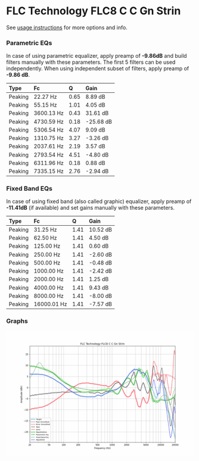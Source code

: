 # FLC Technology FLC8 C C Gn Strin
See [usage instructions](https://github.com/jaakkopasanen/AutoEq#usage) for more options and info.

### Parametric EQs
In case of using parametric equalizer, apply preamp of **-9.86dB** and build filters manually
with these parameters. The first 5 filters can be used independently.
When using independent subset of filters, apply preamp of **-9.86 dB**.

| Type    | Fc         |    Q | Gain      |
|:--------|:-----------|:-----|:----------|
| Peaking | 22.27 Hz   | 0.65 | 8.89 dB   |
| Peaking | 55.15 Hz   | 1.01 | 4.05 dB   |
| Peaking | 3600.13 Hz | 0.43 | 31.61 dB  |
| Peaking | 4730.59 Hz | 0.18 | -25.68 dB |
| Peaking | 5306.54 Hz | 4.07 | 9.09 dB   |
| Peaking | 1310.75 Hz | 3.27 | -3.26 dB  |
| Peaking | 2037.61 Hz | 2.19 | 3.57 dB   |
| Peaking | 2793.54 Hz | 4.51 | -4.80 dB  |
| Peaking | 6311.96 Hz | 0.18 | 0.88 dB   |
| Peaking | 7335.15 Hz | 2.76 | -2.94 dB  |

### Fixed Band EQs
In case of using fixed band (also called graphic) equalizer, apply preamp of **-11.41dB**
(if available) and set gains manually with these parameters.

| Type    | Fc          |    Q | Gain     |
|:--------|:------------|:-----|:---------|
| Peaking | 31.25 Hz    | 1.41 | 10.52 dB |
| Peaking | 62.50 Hz    | 1.41 | 4.50 dB  |
| Peaking | 125.00 Hz   | 1.41 | 0.60 dB  |
| Peaking | 250.00 Hz   | 1.41 | -2.60 dB |
| Peaking | 500.00 Hz   | 1.41 | -0.48 dB |
| Peaking | 1000.00 Hz  | 1.41 | -2.42 dB |
| Peaking | 2000.00 Hz  | 1.41 | 1.25 dB  |
| Peaking | 4000.00 Hz  | 1.41 | 9.43 dB  |
| Peaking | 8000.00 Hz  | 1.41 | -8.00 dB |
| Peaking | 16000.01 Hz | 1.41 | -7.57 dB |

### Graphs
![](./FLC%20Technology%20FLC8%20C%20C%20Gn%20Strin.png)